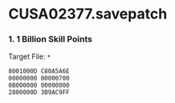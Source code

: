 # CUSA02377.savepatch

### 1. 1 Billion Skill Points

Target File: `*`

```
8001000D C80A5A6E
00000000 00000700
0B000000 00000000
2800000D 3B9AC9FF
```

